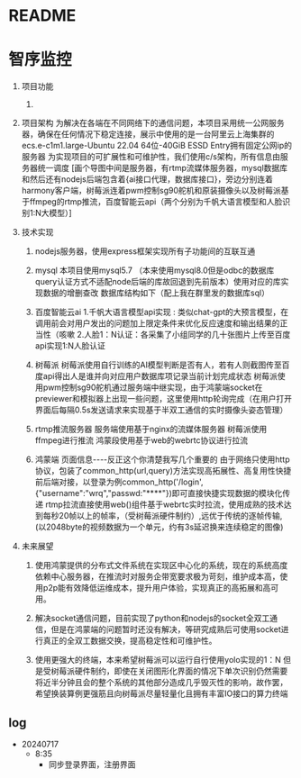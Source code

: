 # README

# 智序监控

1. 项目功能

   1.  

2. 项目架构
   为解决在各端在不同网络下的通信问题，本项目采用统一公网服务器，确保在任何情况下稳定连接，展示中使用的是一台阿里云上海集群的ecs.e-c1m1.large-Ubuntu 22.04 64位-40GiB ESSD Entry拥有固定公网ip的服务器
   为实现项目的可扩展性和可维护性，我们使用c/s架构，所有信息由服务器统一调度
   [画个导图中间是服务器，有rtmp流媒体服务器，mysql数据库和然后还有nodejs后端包含着{ai接口代理，数据库接口}，旁边分别连着harmony客户端，树莓派连着pwm控制sg90舵机和原装摄像头以及树莓派基于ffmpeg的rtmp推流，百度智能云api（两个分别为千帆大语言模型和人脸识别1:N大模型）]

3. 技术实现

   1. nodejs服务器，使用express框架实现所有子功能间的互联互通

   2. mysql
      本项目使用mysql5.7 （本来使用mysql8.0但是odbc的数据库query认证方式不适配node后端的库故回退到先前版本）使用对应的库实现数据的增删查改
      数据库结构如下（配上我在群里发的数据库sql）

   3. 百度智能云ai
      1.千帆大语言模型api实现 : 类似chat-gpt的大预言模型，在调用前会对用户发出的问题加上限定条件来优化反应速度和输出结果的正当性（咳嗽
      2.人脸1：N认证：各采集了小组同学的几十张图片上传至百度api实现1:N人脸认证

   4. 树莓派
      树莓派使用自行训练的AI模型判断是否有人，若有人则截图传至百度api得出人是谁并向对应用户数据库项记录当前计划完成状态
      树莓派使用pwm控制sg90舵机通过服务端中继实现，由于鸿蒙端socket在previewer和模拟器上出现一些问题，这里使用http轮询完成（在用户打开界面后每隔0.5s发送请求来实现基于半双工通信的实时摄像头姿态管理）

   5. rtmp推流服务器
      服务端使用基于nginx的流媒体服务器
      树莓派使用ffmpeg进行推流
      鸿蒙段使用基于web的webrtc协议进行拉流

   6. 鸿蒙端
      页面信息----反正这个你清楚我写几个重要的
      由于网络只使用http协议，包装了common_http(url,query)方法实现高拓展性、高复用性快捷前后端对接，以登录为例common_http('/login',{"username":"wrq","passwd:"****"})即可直接快捷实现数据的模块化传递
      rtmp拉流直接使用web()组件基于webrtc实时拉流，使用成熟的技术达到每秒20帧以上的帧率，（受树莓派硬件制约）,远优于传统的逐帧传输,(以2048byte的视频数据为一个单元，约有3s延迟换来连续稳定的图像)

4. 未来展望

   1. 使用鸿蒙提供的分布式文件系统在实现区中心化的系统，现在的系统高度依赖中心服务器，在推流时对服务企带宽要求极为苛刻，维护成本高，使用p2p能有效降低运维成本，提升用户体验，实现真正的高拓展和高可用。

   2. 解决socket通信问题，目前实现了python和nodejs的socket全双工通信，但是在鸿蒙端的问题暂时还没有解决，等研究成熟后可使用socket进行真正的全双工数据交换，提高稳定性和可维护性。

   3. 使用更强大的终端，本来希望树莓派可以运行自行使用yolo实现的1：N 但是受树莓派硬件制约，即使在关闭图形化界面的情况下单次识别仍然需要将近半分钟且会的整个系统的其他部分造成几乎毁灭性的影响，故作罢，希望换装算例更强筋且向树莓派尽量轻量化且拥有丰富IO接口的算力终端

## log

- 20240717
  - 8:35
    - 同步登录界面，注册界面